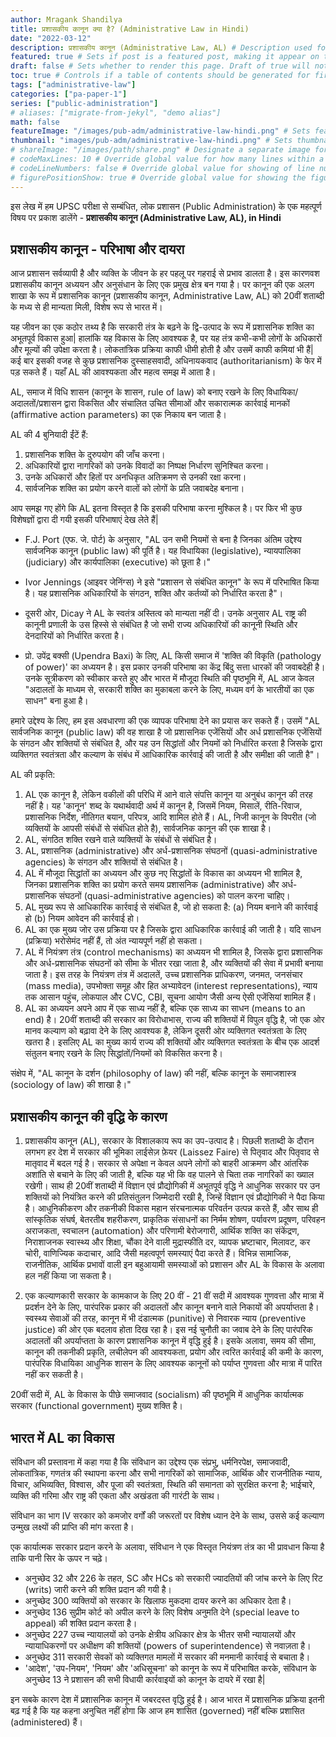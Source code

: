 ```yaml
---
author: Mragank Shandilya
title: प्रशासकीय कानून क्या है? (Administrative Law in Hindi)
date: "2022-03-12"
description: प्रशासकीय कानून (Administrative Law, AL) # Description used for search engine.
featured: true # Sets if post is a featured post, making it appear on the sidebar. A featured post won't be listed on the sidebar if it's the current page
draft: false # Sets whether to render this page. Draft of true will not be rendered.
toc: true # Controls if a table of contents should be generated for first-level links automatically.
tags: ["administrative-law"]
categories: ["pa-paper-1"]
series: ["public-administration"]
# aliases: ["migrate-from-jekyl", "demo alias"]
math: false
featureImage: "/images/pub-adm/administrative-law-hindi.png" # Sets featured image on blog post.
thumbnail: "images/pub-adm/administrative-law-hindi.png" # Sets thumbnail image appearing inside card on homepage. I will keep it the same as featureImage.
# shareImage: "/images/path/share.png" # Designate a separate image for social media sharing.
# codeMaxLines: 10 # Override global value for how many lines within a code block before auto-collapsing.
# codeLineNumbers: false # Override global value for showing of line numbers within code block.
# figurePositionShow: true # Override global value for showing the figure label.
---
```


इस लेख में हम UPSC परीक्षा से सम्बंधित, लोक प्रशासन (Public Administration) के एक महत्पूर्ण विषय पर प्रकाश डालेंगे - <strong> प्रशासकीय कानून (Administrative Law, AL), in Hindi </strong> 


## प्रशासकीय कानून - परिभाषा और दायरा

आज प्रशासन सर्वव्यापी है और व्यक्ति के जीवन के हर पहलू पर गहराई से प्रभाव डालता है। इस कारणवश प्रशासकीय कानून अध्ययन और अनुसंधान के लिए एक प्रमुख क्षेत्र बन गया है। पर कानून की एक अलग शाखा के रूप में प्रशासनिक कानून (प्रशासकीय कानून, Administrative Law, AL) को 20वीं शताब्दी के मध्य से ही मान्यता मिली, विशेष रूप से भारत में। 

यह जीवन का एक कठोर तथ्य है कि सरकारी तंत्र के बढ़ने के द्वि-उत्पाद के रूप में प्रशासनिक शक्ति का अभूतपूर्व विकास हुआ| हालांकि यह विकास के लिए आवश्यक है, पर यह तंत्र कभी-कभी लोगों के अधिकारों और मूल्यों की उपेक्षा करता है। लोकतांत्रिक प्रक्रिया काफी धीमी होती है और उसमें काफी कमियां भी हैं| कई बार इसकी वजह से कुछ प्रशासनिक दुस्साहसवादी, अधिनायकवाद (authoritarianism) के फेर में पड़ सकते हैं। यहाँ AL की आवश्यकता और महत्व समझ में आता है। 

AL, समाज में विधि शासन (कानून के शासन, rule of law) को बनाए रखने के लिए विधायिका/अदालतों/प्रशासन द्वारा विकसित और संचालित उचित सीमाओं और सकारात्मक कार्रवाई मानकों (affirmative action parameters) का एक निकाय बन जाता है। 

AL की 4 बुनियादी ईंटें हैं:
1. प्रशासनिक शक्ति के दुरुपयोग की जाँच करना।
2. अधिकारियों द्वारा नागरिकों को उनके विवादों का निष्पक्ष निर्धारण सुनिश्चित करना।
3. उनके अधिकारों और हितों पर अनधिकृत अतिक्रमण से उनकी रक्षा करना।
4. सार्वजनिक शक्ति का प्रयोग करने वालों को लोगों के प्रति जवाबदेह बनाना।

आप समझ गए होंगे कि AL इतना विस्तृत है कि इसकी परिभाषा करना मुश्किल है। पर फिर भी कुछ विशेषज्ञों द्वारा दी गयी इसकी परिभाषाएं देख लेते हैं| 

* F.J. Port (एफ. जे. पोर्ट) के अनुसार, "AL उन सभी नियमों से बना है जिनका अंतिम उद्देश्य सार्वजनिक कानून (public law) की पूर्ति है। यह विधायिका (legislative), न्यायपालिका (judiciary) और कार्यपालिका (executive) को छूता है।"

* Ivor Jennings (आइवर जेनिंग्स) ने इसे "प्रशासन से संबंधित कानून" के रूप में परिभाषित किया है। यह प्रशासनिक अधिकारियों के संगठन, शक्ति और कर्तव्यों को निर्धारित करता है"। 

* दूसरी ओर, Dicay ने AL के स्वतंत्र अस्तित्व को मान्यता नहीं दी। उनके अनुसार AL राष्ट्र की कानूनी प्रणाली के उस हिस्से से संबंधित है जो सभी राज्य अधिकारियों की कानूनी स्थिति और देनदारियों को निर्धारित करता है। 

* प्रो. उपेंद्र बक्सी (Upendra Baxi) के लिए, AL किसी समाज में 'शक्ति की विकृति (pathology of power)' का अध्ययन है। इस प्रकार उनकी परिभाषा का केंद्र बिंदु सत्ता धारकों की जवाबदेही है। उनके सूत्रीकरण को स्वीकार करते हुए और भारत में मौजूदा स्थिति की पृष्ठभूमि में, AL आज केवल "अदालतों के माध्यम से, सरकारी शक्ति का मुकाबला करने के लिए, मध्यम वर्ग के भारतीयों का एक साधन" बना हुआ है।

हमारे उद्देश्य के लिए, हम इस अवधारणा की एक व्यापक परिभाषा देने का प्रयास कर सकते हैं। उसमें "AL सार्वजनिक कानून (public law) की वह शाखा है जो प्रशासनिक एजेंसियों और अर्ध प्रशासनिक एजेंसियों के संगठन और शक्तियों से संबंधित है, और यह उन सिद्धांतों और नियमों को निर्धारित करता है जिसके द्वारा व्यक्तिगत स्वतंत्रता और कल्याण के संबंध में आधिकारिक कार्रवाई की जाती है और समीक्षा की जाती है"।

AL की प्रकृति:
1. AL एक कानून है, लेकिन वकीलों की परिधि में आने वाले संपत्ति कानून या अनुबंध कानून की तरह नहीं है। यह 'कानून' शब्द के यथार्थवादी अर्थ में कानून है, जिसमें नियम, मिसालें, रीति-रिवाज, प्रशासनिक निर्देश, नीतिगत बयान, परिपत्र, आदि शामिल होते हैं। AL, निजी कानून के विपरीत (जो व्यक्तियों के आपसी संबंधों से संबंधित होते है), सार्वजनिक कानून की एक शाखा है।
2. AL, संगठित शक्ति रखने वाले व्यक्तियों के संबंधों से संबंधित है।
3. AL, प्रशासनिक (administrative) और अर्ध-प्रशासनिक संघठनों (quasi-administrative agencies) के संगठन और शक्तियों से संबंधित है।
4. AL में मौजूदा सिद्धांतों का अध्ययन और कुछ नए सिद्धांतों के विकास का अध्ययन भी शामिल है, जिनका प्रशासनिक शक्ति का प्रयोग करते समय प्रशासनिक (administrative) और अर्ध-प्रशासनिक संघठनों (quasi-administrative agencies) को पालन करना चाहिए।
5. AL मुख्य रूप से आधिकारिक कार्रवाई से संबंधित है, जो हो सकता है: (a) नियम बनाने की कार्रवाई हो (b) नियम आवेदन की कार्रवाई हो।
6. AL का एक मुख्य जोर उस प्रक्रिया पर है जिसके द्वारा आधिकारिक कार्रवाई की जाती है। यदि साधन (प्रक्रिया) भरोसेमंद नहीं हैं, तो अंत न्यायपूर्ण नहीं हो सकता।
7. AL में नियंत्रण तंत्र (control mechanisms) का अध्ययन भी शामिल है, जिसके द्वारा प्रशासनिक और अर्ध-प्रशासनिक संघठनों को सीमा के भीतर रखा जाता है, और व्यक्तियों की सेवा में प्रभावी बनाया जाता है। इस तरह के नियंत्रण तंत्र में अदालतें, उच्च प्रशासनिक प्राधिकरण, जनमत, जनसंचार (mass media), उपभोक्ता समूह और हित अभ्यावेदन (interest representations), न्याय तक आसान पहुंच, लोकपाल और CVC, CBI, सूचना आयोग जैसी अन्य ऐसी एजेंसियां शामिल हैं। 
8. AL का अध्ययन अपने आप में एक साध्य नहीं है, बल्कि एक साध्य का साधन (means to an end) है। 20वीं शताब्दी की सरकार का विरोधाभास, राज्य की शक्तियों में विपुल वृद्धि है, जो एक ओर मानव कल्याण को बढ़ावा देने के लिए आवश्यक है, लेकिन दूसरी ओर व्यक्तिगत स्वतंत्रता के लिए खतरा है। इसलिए AL का मुख्य कार्य राज्य की शक्तियों और व्यक्तिगत स्वतंत्रता के बीच एक आदर्श संतुलन बनाए रखने के लिए सिद्धांतों/नियमों को विकसित करना है।

संक्षेप में, "AL कानून के दर्शन (philosophy of law) की नहीं, बल्कि कानून के समाजशास्त्र (sociology of law) की शाखा है।"


## प्रशासकीय कानून की वृद्धि के कारण

1. प्रशासकीय कानून (AL), सरकार के विशालकाय रूप का उप-उत्पाद है। पिछली शताब्दी के दौरान लगभग हर देश में सरकार की भूमिका लाईसेज़ फ़ेयर (Laissez Faire) से पितृवाद और पितृवाद से मातृवाद में बदल गई है। सरकार से अपेक्षा न केवल अपने लोगों को बाहरी आक्रमण और आंतरिक अशांति से बचाने के लिए की जाती है, बल्कि यह भी कि वह पालने से चिता तक नागरिकों का ख्याल रखेगी। साथ ही 20वीं शताब्दी में विज्ञान एवं प्रौद्योगिकी में अभूतपूर्व वृद्धि ने आधुनिक सरकार पर उन शक्तियों को नियंत्रित करने की प्रतिसंतुलन जिम्मेदारी रखी है, जिन्हें विज्ञान एवं प्रौद्योगिकी ने पैदा किया है। आधुनिकीकरण और तकनीकी विकास महान संरचनात्मक परिवर्तन उत्पन्न करते हैं, और साथ ही सांस्कृतिक संघर्ष, बेतरतीब शहरीकरण, प्राकृतिक संसाधनों का निर्मम शोषण, पर्यावरण प्रदूषण, परिवहन अराजकता, स्वचालन (automation) और परिणामी बेरोजगारी, आर्थिक शक्ति का संकेंद्रण, निराशाजनक स्वास्थ्य और शिक्षा, चौंका देने वाली मुद्रास्फीति दर, व्यापक भ्रष्टाचार, मिलावट, कर चोरी, वाणिज्यिक कदाचार, आदि जैसी महत्वपूर्ण समस्याएं पैदा करते हैं। विभिन्न सामाजिक, राजनीतिक, आर्थिक प्रभावों वाली इन बहुआयामी समस्याओं को प्रशासन और AL के विकास के अलावा हल नहीं किया जा सकता है।

2. एक कल्याणकारी सरकार के कामकाज के लिए 20 वीं - 21 वीं सदी में आवश्यक गुणवत्ता और मात्रा में प्रदर्शन देने के लिए, पारंपरिक प्रकार की अदालतों और कानून बनाने वाले निकायों की अपर्याप्तता है। स्वस्थ्य सेवाओं की तरह, कानून में भी दंडात्मक (punitive) से निवारक न्याय (preventive justice) की ओर एक बदलाव होता दिख रहा है। इस नई चुनौती का जवाब देने के लिए पारंपरिक अदालतों की अपर्याप्तता के कारण प्रशासनिक कानून में वृद्धि हुई है। इसके अलावा, समय की सीमा, कानून की तकनीकी प्रकृति, लचीलेपन की आवश्यकता, प्रयोग और त्वरित कार्रवाई की कमी के कारण, पारंपरिक विधायिका आधुनिक शासन के लिए आवश्यक कानूनों को पर्याप्त गुणवत्ता और मात्रा में पारित नहीं कर सकती है।

20वीं सदी में, AL के विकास के पीछे समाजवाद (socialism) की पृष्ठभूमि में आधुनिक कार्यात्मक सरकार (functional government) मुख्य शक्ति है।


## भारत में AL का विकास

संविधान की प्रस्तावना में कहा गया है कि संविधान का उद्देश्य एक संप्रभु, धर्मनिरपेक्ष, समाजवादी, लोकतांत्रिक, गणतंत्र की स्थापना करना और सभी नागरिकों को सामाजिक, आर्थिक और राजनीतिक न्याय, विचार, अभिव्यक्ति, विश्वास, और पूजा की स्वतंत्रता, स्थिति की समानता को सुरक्षित करना है; भाईचारे, व्यक्ति की गरिमा और राष्ट्र की एकता और अखंडता की गारंटी के साथ।

संविधान का भाग IV सरकार को कमजोर वर्गों की जरूरतों पर विशेष ध्यान देने के साथ, उससे कई कल्याण उन्मुख लक्ष्यों की प्राप्ति की मांग करता है।

एक कार्यात्मक सरकार प्रदान करने के अलावा, संविधान ने एक विस्तृत नियंत्रण तंत्र का भी प्रावधान किया है ताकि पानी सिर के ऊपर न चढ़े। 

* अनुच्छेद 32 और 226 के तहत, SC और HCs को सरकारी ज्यादतियों की जांच करने के लिए रिट (writs) जारी करने की शक्ति प्रदान की गयी है। 
* अनुच्छेद 300 व्यक्तियों को सरकार के खिलाफ मुकदमा दायर करने का अधिकार देता है। 
* अनुच्छेद 136 सुप्रीम कोर्ट को अपील करने के लिए विशेष अनुमति देने (special leave to appeal) की शक्ति प्रदान करता है। 
* अनुच्छेद 227 उच्च न्यायालयों को उनके क्षेत्रीय अधिकार क्षेत्र के भीतर सभी न्यायालयों और न्यायाधिकरणों पर अधीक्षण की शक्तियों (powers of superintendence) से नवाज़ता है। 
* अनुच्छेद 311 सरकारी सेवकों को व्यक्तिगत मामलों में सरकार की मनमानी कार्रवाई से बचाता है। 
* 'आदेश', 'उप-नियम', 'नियम' और 'अधिसूचना' को कानून के रूप में परिभाषित करके, संविधान के अनुच्छेद 13 ने प्रशासन की सभी विधायी कार्रवाइयों को कानून के दायरे में रखा है| 

इन सबके कारण देश में प्रशासनिक कानून में जबरदस्त वृद्धि हुई है। आज भारत में प्रशासनिक प्रक्रिया इतनी बढ़ गई है कि यह कहना अनुचित नहीं होगा कि आज हम शासित (governed) नहीं बल्कि प्रशासित (administered) हैं।
